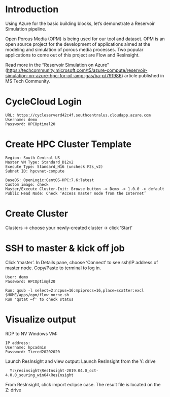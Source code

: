 # Introduction

Using Azure for the basic building blocks, let’s demonstrate a Reservoir Simulation pipeline.

Open Porous Media (OPM) is being used for our tool and dataset. 
OPM is an open source project for the development of applications aimed at the modeling and simulation of 
porous media processes. Two popular applications to come out of this project are Flow and ResInsight.

Read more in the “Reservoir Simulation on Azure” 
(https://techcommunity.microsoft.com/t5/azure-compute/reservoir-simulation-on-azure-hpc-for-oil-amp-gas/ba-p/791986) 
article published in MS Tech Community.

# CycleCloud Login
```
URL: https://cycleserverd42c4f.southcentralus.cloudapp.azure.com
Username: demo
Password: HPCOptimal20
```

# Create HPC Cluster Template
```
Region: South Central US
Master VM Type: Standard_D12v2
Execute Type: Standard_H16 (uncheck F2s_v2)
Subnet ID: hpcvnet-compute

BaseOS: OpenLogic:CentOS-HPC:7.6:latest
Custom image: check
Master/Execute Cluster-Init: Browse button -> Demo -> 1.0.0 -> default
Public Head Node: Check ‘Access master node from the Internet’
```
# Create Cluster
Clusters -> choose your newly-created cluster -> click ‘Start’

# SSH to master & kick off job
Click ‘master’. In Details pane, choose ‘Connect’ to see ssh/IP address of master node. Copy/Paste to terminal to log in.
```
User: demo
Password: HPCOptim@l20

Run: qsub -l select=2:ncpus=16:mpiprocs=16,place=scatter:excl $HOME/apps/opm/flow_norne.sh
Run 'qstat –f' to check status
```

# Visualize output
RDP to NV Windows VM:
```
IP address: 
Username: hpcadmin
Password: Tiered20202020
```
Launch ResInsight and view output:
Launch ResInsight from the Y: drive 
```
  Y:\resinsight\ResInsight-2019.04.0_oct-4.0.0_souring_win64\ResInsight
  ```
From ResInsight, click import eclipse case. The result file is located on the Z: drive
 ``` Z:\opm-data\norne\out_parallel\NORNE_ATW2013.EGRID
```
